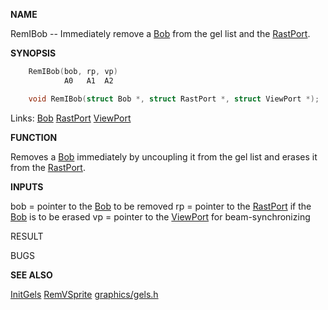 
**NAME**

RemIBob -- Immediately remove a [Bob](_OOCS) from the gel list and the [RastPort](_OOAF).

**SYNOPSIS**

```c
    RemIBob(bob, rp, vp)
            A0   A1  A2

    void RemIBob(struct Bob *, struct RastPort *, struct ViewPort *);

```
Links: [Bob](_OOCS) [RastPort](_OOAF) [ViewPort](_OOBX) 

**FUNCTION**

Removes a [Bob](_OOCS) immediately by uncoupling it from the gel list and
erases it from the [RastPort](_OOAF).

**INPUTS**

bob = pointer to the [Bob](_OOCS) to be removed
rp  = pointer to the [RastPort](_OOAF) if the [Bob](_OOCS) is to be erased
vp  = pointer to the [ViewPort](_OOBX) for beam-synchronizing

RESULT

BUGS

**SEE ALSO**

[InitGels](InitGels)  [RemVSprite](RemVSprite)  [graphics/gels.h](_OOCS)

